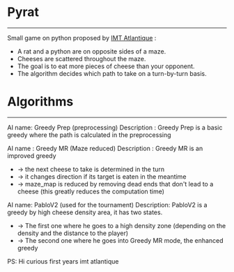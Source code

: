 # Pyrat
-----------

Small game on python proposed by [IMT Atlantique](https://formations.imt-atlantique.fr/pyrat/) :  
* A rat and a python are on opposite sides of a maze. 
* Cheeses are scattered throughout the maze. 
* The goal is to eat more pieces of cheese than your opponent. 
* The algorithm decides which path to take on a turn-by-turn basis.

# Algorithms 
-----------

AI name: Greedy Prep (preprocessing)
Description : Greedy Prep is a basic greedy where the path is calculated in the preprocessing


AI name : Greedy MR (Maze reduced)
Description : Greedy MR is an improved greedy 

*   -> the next cheese to take is determined in the turn
*   -> it changes direction if its target is eaten in the meantime
*   -> maze_map is reduced by removing dead ends that don't lead to a cheese (this greatly reduces the computation time)

AI name: PabloV2 (used for the tournament) 
Description: PabloV2 is a greedy by high cheese density area, it has two states. 
*   -> The first one where he goes to a high density zone (depending on the density and the distance to the player)
*   -> The second one where he goes into Greedy MR mode, the enhanced greedy
  
  

PS: Hi curious first years imt atlantique
